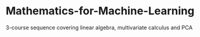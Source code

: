 # Mathematics-for-Machine-Learning
3-course sequence covering linear algebra, multivariate calculus and PCA
